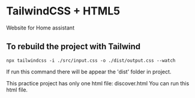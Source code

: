 # TailwindCSS + HTML5
Website for Home assistant


## To rebuild the project with Tailwind

```console
npx tailwindcss -i ./src/input.css -o ./dist/output.css --watch
```
 If run this command there will be appear the 'dist' folder in project.







This practice project has only one html file: discover.html
You can run this html file.
